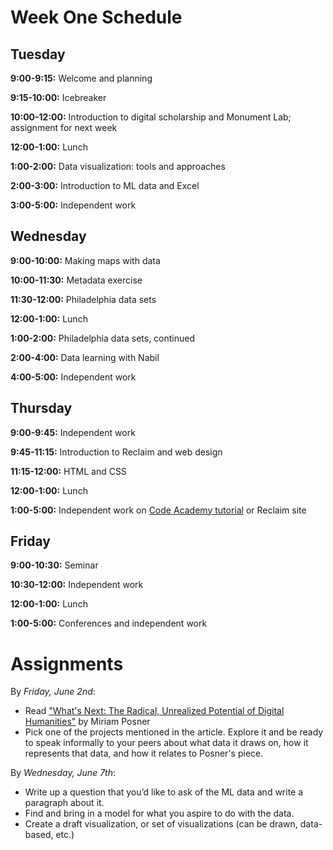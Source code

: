 # Week One Schedule

## Tuesday

**9:00-9:15:** Welcome and planning

**9:15-10:00:** Icebreaker

**10:00-12:00:** Introduction to digital scholarship and Monument Lab; assignment for next week

**12:00-1:00:** Lunch

**1:00-2:00:** Data visualization: tools and approaches

**2:00-3:00:** Introduction to ML data and Excel

**3:00-5:00:** Independent work

## Wednesday

**9:00-10:00:** Making maps with data

**10:00-11:30:** Metadata exercise

**11:30-12:00:** Philadelphia data sets

**12:00-1:00:** Lunch

**1:00-2:00:** Philadelphia data sets, continued

**2:00-4:00:** Data learning with Nabil

**4:00-5:00:** Independent work

## Thursday

**9:00-9:45:** Independent work

**9:45-11:15:** Introduction to Reclaim and web design

**11:15-12:00:** HTML and CSS

**12:00-1:00:** Lunch

**1:00-5:00:** Independent work on [Code Academy tutorial](https://www.codecademy.com/learn/learn-html-css) or Reclaim site

## Friday

**9:00-10:30:** Seminar

**10:30-12:00:** Independent work

**12:00-1:00:** Lunch

**1:00-5:00:** Conferences and independent work

# Assignments

By *Friday, June 2nd*:
+ Read ["What's Next: The Radical, Unrealized Potential of Digital Humanities"](http://miriamposner.com/blog/whats-next-the-radical-unrealized-potential-of-digital-humanities/) by Miriam Posner
+ Pick one of the projects mentioned in the article. Explore it and be ready to speak informally to your peers about what data it draws on, how it represents that data, and how it relates to Posner's piece.

By *Wednesday, June 7th*:
+ Write up a question that you’d like to ask of the ML data and write a paragraph about it.
+ Find and bring in a model for what you aspire to do with the data.
+ Create a draft visualization, or set of visualizations (can be drawn, data-based, etc.)
